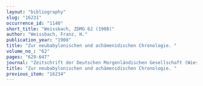 ```yaml
---
layout: "bibliography"
slug: "16231"
occurrence_id: "1140"
short_title: "Weissbach, ZDMG 62 (1908)"
author: "Weissbach, Franz, H."
publication_year: "1908"
title: "Zur neubabylonischen und achämenidischen Chronologie. "
volume_no_: "62"
pages: "629-647"
journal: "Zeitschrift der Deutschen Morgenländischen Gesellschaft (Wiesbaden)"
title: "Zur neubabylonischen und achämenidischen Chronologie. "
previous_item: "16234"
---
```

